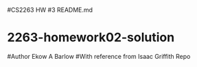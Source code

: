 #CS2263 HW #3 README.md

# 2263-homework02-solution

#Author Ekow A Barlow
#With reference from Isaac Griffith Repo
